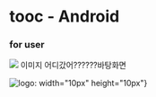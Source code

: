 # tooc - Android
### for user
![](/path/to/img.jpg)
이미지 어디갔어??????바탕화면

![logo](https://user-images.githubusercontent.com/33562226/51236950-c6b4f100-19b6-11e9-8628-758535bf1588.png): width="10px" height="10px"}
